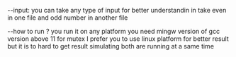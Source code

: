 --input: you can take any type of input for better understandin in take even in one file and odd number in another file 

--how to run ?
        you run it on any platform 
        you need mingw version of gcc version above 11 for mutex 
        I prefer you to use linux platform for better result but it is to hard to get result simulating both are running at a same time 

